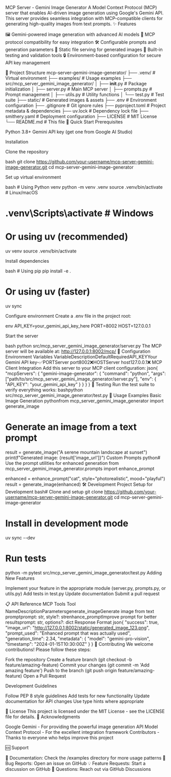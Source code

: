 MCP Server - Gemini Image Generator
A Model Context Protocol (MCP) server that enables AI-driven image generation using Google's Gemini API. This server provides seamless integration with MCP-compatible clients for generating high-quality images from text prompts.
✨ Features

🖼️ Gemini-powered image generation with advanced AI models
🔌 MCP protocol compatibility for easy integration
🛠️ Configurable prompts and generation parameters
📁 Static file serving for generated images
🧪 Built-in testing and validation tools
🔒 Environment-based configuration for secure API key management

📂 Project Structure
mcp-server-gemini-image-generator/
├── .venv/                                    # Virtual environment
├── examples/                                 # Usage examples
├── src/mcp_server_gemini_image_generator/
│   ├── __init__.py                          # Package initialization
│   ├── server.py                            # Main MCP server
│   ├── prompts.py                           # Prompt management
│   ├── utils.py                             # Utility functions
│   └── test.py                              # Test suite
├── static/                                  # Generated images & assets
├── .env                                     # Environment configuration
├── .gitignore                               # Git ignore rules
├── pyproject.toml                           # Project metadata & dependencies
├── uv.lock                                  # Dependency lock file
├── smithery.yaml                            # Deployment configuration
├── LICENSE                                  # MIT License
└── README.md                                # This file
🚀 Quick Start
Prerequisites

Python 3.8+
Gemini API key (get one from Google AI Studio)

Installation

Clone the repository

bash   git clone https://github.com/your-username/mcp-server-gemini-image-generator.git
   cd mcp-server-gemini-image-generator

Set up virtual environment

bash   # Using Python venv
   python -m venv .venv
   source .venv/bin/activate  # Linux/macOS
   # .venv\Scripts\activate   # Windows
   
   # Or using uv (recommended)
   uv venv
   source .venv/bin/activate

Install dependencies

bash   # Using pip
   pip install -e .
   
   # Or using uv (faster)
   uv sync

Configure environment
Create a .env file in the project root:

env   API_KEY=your_gemini_api_key_here
   PORT=8002
   HOST=127.0.0.1

Start the server

bash   python src/mcp_server_gemini_image_generator/server.py
The MCP server will be available at: http://127.0.0.1:8002/mcp/
🔧 Configuration
Environment Variables
VariableDescriptionDefaultRequiredAPI_KEYYour Gemini API key-✅PORTServer port8002❌HOSTServer host127.0.0.1❌
MCP Client Integration
Add this server to your MCP client configuration:
json{
  "mcpServers": {
    "gemini-image-generator": {
      "command": "python",
      "args": ["path/to/src/mcp_server_gemini_image_generator/server.py"],
      "env": {
        "API_KEY": "your_gemini_api_key"
      }
    }
  }
}
🧪 Testing
Run the test suite to verify everything works:
bashpython src/mcp_server_gemini_image_generator/test.py
📖 Usage Examples
Basic Image Generation
pythonfrom mcp_server_gemini_image_generator import generate_image

# Generate an image from a text prompt
result = generate_image("A serene mountain landscape at sunset")
print(f"Generated image: {result['image_url']}")
Custom Prompts
python# Use the prompt utilities for enhanced generation
from mcp_server_gemini_image_generator.prompts import enhance_prompt

enhanced = enhance_prompt("cat", style="photorealistic", mood="playful")
result = generate_image(enhanced)
🛠️ Development
Project Setup for Development
bash# Clone and setup
git clone https://github.com/your-username/mcp-server-gemini-image-generator.git
cd mcp-server-gemini-image-generator

# Install in development mode
uv sync --dev

# Run tests
python -m pytest src/mcp_server_gemini_image_generator/test.py
Adding New Features

Implement your feature in the appropriate module (server.py, prompts.py, or utils.py)
Add tests in test.py
Update documentation
Submit a pull request

📋 API Reference
MCP Tools
Tool NameDescriptionParametersgenerate_imageGenerate image from text promptprompt: str, style?: strenhance_promptImprove prompt for better resultsprompt: str, options?: dict
Response Format
json{
  "success": true,
  "image_url": "http://127.0.0.1:8002/static/generated_image_123.png",
  "prompt_used": "Enhanced prompt that was actually used",
  "generation_time": 2.34,
  "metadata": {
    "model": "gemini-pro-vision",
    "timestamp": "2024-01-15T10:30:00Z"
  }
}
🤝 Contributing
We welcome contributions! Please follow these steps:

Fork the repository
Create a feature branch (git checkout -b feature/amazing-feature)
Commit your changes (git commit -m 'Add amazing feature')
Push to the branch (git push origin feature/amazing-feature)
Open a Pull Request

Development Guidelines

Follow PEP 8 style guidelines
Add tests for new functionality
Update documentation for API changes
Use type hints where appropriate

📜 License
This project is licensed under the MIT License - see the LICENSE file for details.
🙏 Acknowledgments

Google Gemini - For providing the powerful image generation API
Model Context Protocol - For the excellent integration framework
Contributors - Thanks to everyone who helps improve this project

🆘 Support

📖 Documentation: Check the /examples directory for more usage patterns
🐛 Bug Reports: Open an issue on GitHub
💡 Feature Requests: Start a discussion on GitHub
📧 Questions: Reach out via GitHub Discussions

